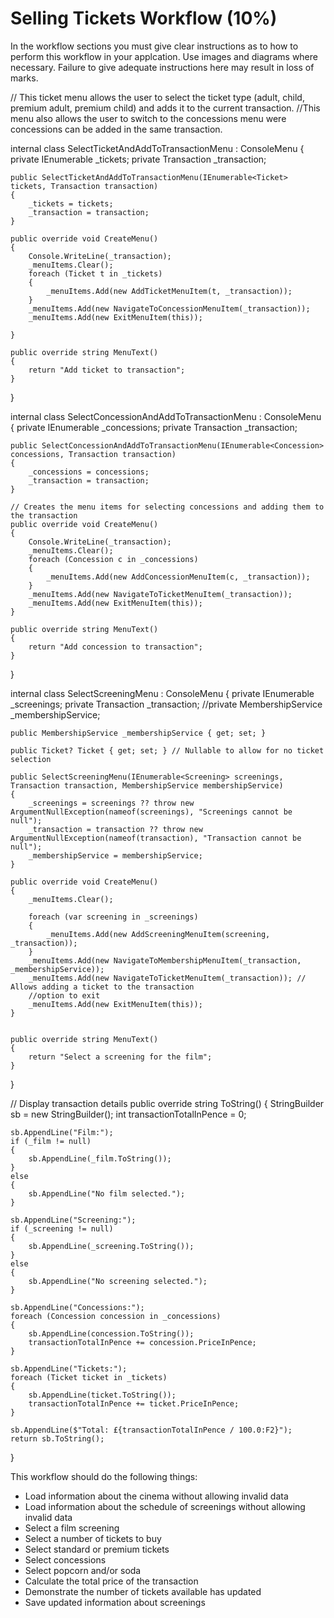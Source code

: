 # Selling Tickets Workflow (10%)

In the workflow sections you must give clear instructions as to how to perform this workflow in your applcation. Use images and diagrams where necessary. Failure to give adequate instructions here may result in loss of marks.

// This ticket menu allows the user to select the ticket type (adult, child, premium adult, premium child) and adds it to the current transaction.
//This menu also allows the user to switch to the concessions menu were concessions can be added in the same transaction.


internal class SelectTicketAndAddToTransactionMenu : ConsoleMenu
{
    private IEnumerable<Ticket> _tickets;
    private Transaction _transaction;

    public SelectTicketAndAddToTransactionMenu(IEnumerable<Ticket> tickets, Transaction transaction)
    {
        _tickets = tickets;
        _transaction = transaction;
    }

    public override void CreateMenu()
    {
        Console.WriteLine(_transaction);
        _menuItems.Clear();
        foreach (Ticket t in _tickets)
        {
            _menuItems.Add(new AddTicketMenuItem(t, _transaction));
        }
        _menuItems.Add(new NavigateToConcessionMenuItem(_transaction));
        _menuItems.Add(new ExitMenuItem(this));

    }

    public override string MenuText()
    {
        return "Add ticket to transaction";
    }
}


internal class SelectConcessionAndAddToTransactionMenu : ConsoleMenu
{
    private IEnumerable<Concession> _concessions;
    private Transaction _transaction;
   

    public SelectConcessionAndAddToTransactionMenu(IEnumerable<Concession> concessions, Transaction transaction)
    {
        _concessions = concessions;
        _transaction = transaction;
    }

    // Creates the menu items for selecting concessions and adding them to the transaction
    public override void CreateMenu()
    {
        Console.WriteLine(_transaction);
        _menuItems.Clear();
        foreach (Concession c in _concessions)
        {
            _menuItems.Add(new AddConcessionMenuItem(c, _transaction));
        }
        _menuItems.Add(new NavigateToTicketMenuItem(_transaction));
        _menuItems.Add(new ExitMenuItem(this));
    }

    public override string MenuText()
    {
        return "Add concession to transaction";
    }
    
}

internal class SelectScreeningMenu : ConsoleMenu
{
    private IEnumerable<Screening> _screenings;
    private Transaction _transaction;
    //private MembershipService _membershipService;

    public MembershipService _membershipService { get; set; }

    public Ticket? Ticket { get; set; } // Nullable to allow for no ticket selection

    public SelectScreeningMenu(IEnumerable<Screening> screenings, Transaction transaction, MembershipService membershipService)
    {
        _screenings = screenings ?? throw new ArgumentNullException(nameof(screenings), "Screenings cannot be null");
        _transaction = transaction ?? throw new ArgumentNullException(nameof(transaction), "Transaction cannot be null");
        _membershipService = membershipService;
    }

    public override void CreateMenu()
    {
        _menuItems.Clear();

        foreach (var screening in _screenings)
        {
            _menuItems.Add(new AddScreeningMenuItem(screening, _transaction));
        }
        _menuItems.Add(new NavigateToMembershipMenuItem(_transaction, _membershipService));
        _menuItems.Add(new NavigateToTicketMenuItem(_transaction)); // Allows adding a ticket to the transaction
        //option to exit
        _menuItems.Add(new ExitMenuItem(this));
    }
    

    public override string MenuText()
    {
        return "Select a screening for the film";
    }
}

// Display transaction details
public override string ToString()
{
    StringBuilder sb = new StringBuilder();
    int transactionTotalInPence = 0;

    sb.AppendLine("Film:");
    if (_film != null)
    {
        sb.AppendLine(_film.ToString());
    }
    else
    {
        sb.AppendLine("No film selected.");
    }

    sb.AppendLine("Screening:");
    if (_screening != null)
    {
        sb.AppendLine(_screening.ToString());
    }
    else
    {
        sb.AppendLine("No screening selected.");
    }

    sb.AppendLine("Concessions:");
    foreach (Concession concession in _concessions)
    {
        sb.AppendLine(concession.ToString());
        transactionTotalInPence += concession.PriceInPence;
    }

    sb.AppendLine("Tickets:");
    foreach (Ticket ticket in _tickets)
    {
        sb.AppendLine(ticket.ToString());
        transactionTotalInPence += ticket.PriceInPence;
    }

    sb.AppendLine($"Total: £{transactionTotalInPence / 100.0:F2}");
    return sb.ToString();
}

This workflow should do the following things:

- Load information about the cinema without allowing invalid data
- Load information about the schedule of screenings without allowing invalid data
- Select a film screening
- Select a number of tickets to buy
- Select standard or premium tickets
- Select concessions
- Select popcorn and/or soda
- Calculate the total price of the transaction
- Demonstrate the number of tickets available has updated
- Save updated information about screenings



